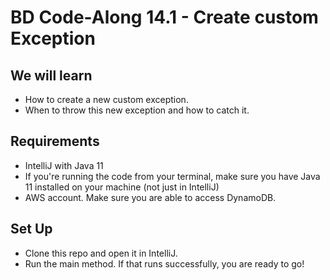 # BD Code-Along 14.1 - Create custom Exception 

## We will learn

- How to create a new custom exception.
- When to throw this new exception and how to catch it.

## Requirements

- IntelliJ with Java 11
- If you're running the code from your terminal, make sure you have Java 11 installed on your machine (not just in IntelliJ)
- AWS account. Make sure you are able to access DynamoDB.

## Set Up

- Clone this repo and open it in IntelliJ. 
- Run the main method. If that runs successfully, you are ready to go!
